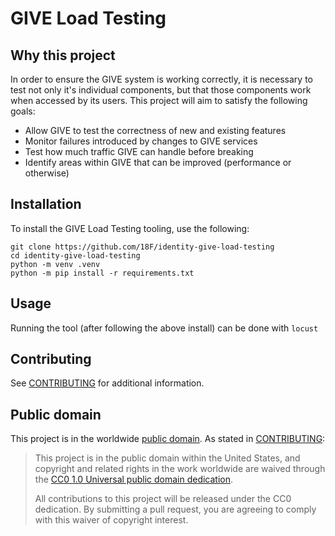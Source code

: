 # GIVE Load Testing

## Why this project

In order to ensure the GIVE system is working correctly, it is necessary to test not only it's individual components,
but that those components work when accessed by its users. This project will aim to satisfy the following goals:

- Allow GIVE to test the correctness of new and existing features
- Monitor failures introduced by changes to GIVE services
- Test how much traffic GIVE can handle before breaking
- Identify areas within GIVE that can be improved (performance or otherwise)

## Installation
To install the GIVE Load Testing tooling, use the following:
```shell
git clone https://github.com/18F/identity-give-load-testing
cd identity-give-load-testing
python -m venv .venv
python -m pip install -r requirements.txt
```

## Usage
Running the tool (after following the above install) can be done with `locust`

## Contributing

See [CONTRIBUTING](CONTRIBUTING.md) for additional information.

## Public domain

This project is in the worldwide [public domain](LICENSE.md). As stated in [CONTRIBUTING](CONTRIBUTING.md):

> This project is in the public domain within the United States, and copyright and related rights in the work worldwide
are waived through the [CC0 1.0 Universal public domain dedication](https://creativecommons.org/publicdomain/zero/1.0/).
>
> All contributions to this project will be released under the CC0 dedication. By submitting a pull request, you are
agreeing to comply with this waiver of copyright interest.
